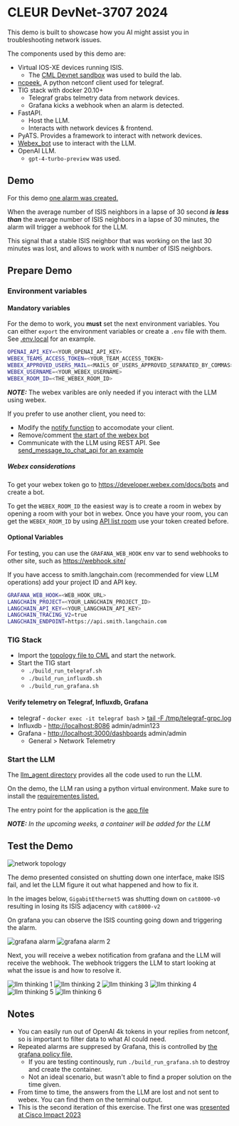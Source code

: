 # CLEUR DevNet-3707 2024

This demo is built to showcase how you AI might assist you in troubleshooting network issues.

The components used by this demo are:

- Virtual IOS-XE devices running ISIS.
  - The [CML Devnet sandbox](https://developer.cisco.com/site/sandbox/) was used to build the lab.
- [ncpeek.](https://github.com/jillesca/ncpeek) A python netconf client used for telegraf.
- TIG stack with docker 20.10+
  - Telegraf grabs telmetry data from network devices.
  - Grafana kicks a webhook when an alarm is detected.
- FastAPI.
  - Host the LLM.
  - Interacts with network devices & frontend.
- PyATS. Provides a framework to interact with network devices.
- [Webex_bot](https://github.com/fbradyirl/webex_bot) use to interact with the LLM.
- OpenAI LLM.
  - `gpt-4-turbo-preview` was used.

## Demo

For this demo [one alarm was created.](grafana/alerts.yaml)

When the average number of ISIS neighbors in a lapse of 30 second _**is less than**_ the average number of ISIS neighbors in a lapse of 30 minutes, the alarm will trigger a webhook for the LLM.

This signal that a stable ISIS neighbor that was working on the last 30 minutes was lost, and allows to work with `N` number of ISIS neighbors.

## Prepare Demo

### Environment variables

#### Mandatory variables

For the demo to work, you **must** set the next environment variables. You can either `export` the environment variables or create a `.env` file with them. See [.env.local](.env.local) for an example.

```bash
OPENAI_API_KEY=<YOUR_OPENAI_API_KEY>
WEBEX_TEAMS_ACCESS_TOKEN=<YOUR_TEAM_ACCESS_TOKEN>
WEBEX_APPROVED_USERS_MAIL=<MAILS_OF_USERS_APPROVED_SEPARATED_BY_COMMAS>
WEBEX_USERNAME=<YOUR_WEBEX_USERNAME>
WEBEX_ROOM_ID=<THE_WEBEX_ROOM_ID>
```

_**NOTE:**_ The webex varibles are only needed if you interact with the LLM using webex.

If you prefer to use another client, you need to:

- Modify the [notify function](llm_agent/app.py#L59) to accomodate your client.
- Remove/comment [the start of the webex bot](llm_agent/app.py#L73)
- Communicate with the LLM using REST API. See [send_message_to_chat_api for an example](llm_agent/webex_chat/chat_api_client.py#L13)

##### Webex considerations

To get your webex token go to <https://developer.webex.com/docs/bots> and create a bot.

To get the `WEBEX_ROOM_ID` the easiest way is to create a room in webex by opening a room with your bot in webex. Once you have your room, you can get the `WEBEX_ROOM_ID` by using [API list room](https://developer.webex.com/docs/api/v1/rooms/list-rooms) use your token created before.

#### Optional Variables

For testing, you can use the `GRAFANA_WEB_HOOK` env var to send webhooks to other site, such as <https://webhook.site/>

If you have access to smith.langchain.com (recommended for view LLM operations) add your project ID and API key.

```bash
GRAFANA_WEB_HOOK=<WEB_HOOK_URL>
LANGCHAIN_PROJECT=<YOUR_LANGCHAIN_PROJECT_ID>
LANGCHAIN_API_KEY=<YOUR_LANGCHAIN_API_KEY>
LANGCHAIN_TRACING_V2=true
LANGCHAIN_ENDPOINT=https://api.smith.langchain.com
```

### TIG Stack

- Import the [topology file to CML](cml/topology.yaml) and start the network.
- Start the TIG start
  - `./build_run_telegraf.sh`
  - `./build_run_influxdb.sh`
  - `./build_run_grafana.sh`

#### Verify telemetry on Telegraf, Influxdb, Grafana

- telegraf - `docker exec -it telegraf bash` > [tail -F /tmp/telegraf-grpc.log](telegraf/dockerfile#L30)
- Influxdb - <http://localhost:8086> admin/admin123
- Grafana - <http://localhost:3000/dashboards> admin/admin
  - General > Network Telemetry

### Start the LLM

The [llm_agent directory](llm_agent/) provides all the code used to run the LLM.

On the demo, the LLM ran using a python virtual environment. Make sure to install the [requirementes listed.](llm_agent/requirements.txt)

The entry point for the application is the [app file](llm_agent/app.py)

_**NOTE:** In the upcoming weeks, a container will be added for the LLM_

## Test the Demo

![network topology](/img/cml.png)

The demo presented consisted on shutting down one interface, make ISIS fail, and let the LLM figure it out what happened and how to fix it.

In the images below, `GigabitEthernet5` was shutting down on `cat8000-v0` resulting in losing its ISIS adjacency with `cat8000-v2`

On grafana you can observe the ISIS counting going down and triggering the alarm.

![grafana alarm](img/grafana1.png)
![grafana alarm 2](img/grafana2.png)

Next, you will receive a webex notification from grafana and the LLM will receive the webhook. The webhook triggers the LLM to start looking at what the issue is and how to resolve it.

![llm thinking 1](img/webex_bot1.png)
![llm thinking 2](img/webex_bot2.png)
![llm thinking 3](img/webex_bot3.png)
![llm thinking 4](img/webex_bot4.png)
![llm thinking 5](img/webex_bot5.png)
![llm thinking 6](img/webex_bot6.png)

## Notes

- You can easily run out of OpenAI 4k tokens in your replies from netconf, so is important to filter data to what AI could need.
- Repeated alarms are suppresed by Grafana, this is controlled by [the grafana policy file,](grafana/config/policies.yaml)
  - If you are testing continously, run `./build_run_grafana.sh` to destroy and create the container.
  - Not an ideal scenario, but wasn't able to find a proper solution on the time given.
- From time to time, the answers from the LLM are lost and not sent to webex. You can find them on the terminal output.
- This is the second iteration of this exercise. The first one was [presented at Cisco Impact 2023](https://github.com/jillesca/open_telemetry_network_impact)
